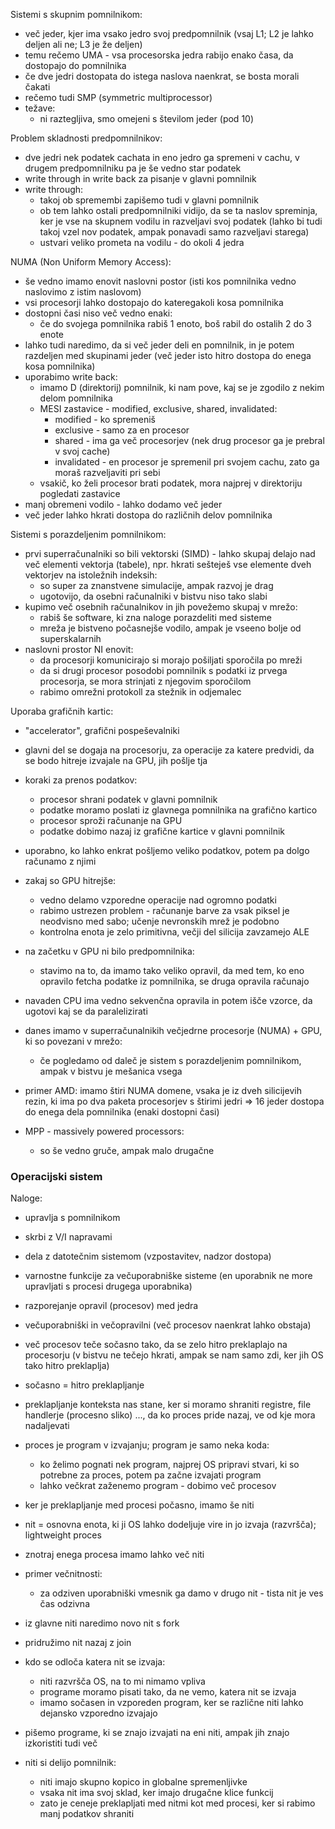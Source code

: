 Sistemi s skupnim pomnilnikom:
- več jeder, kjer ima vsako jedro svoj predpomnilnik (vsaj L1; L2 je lahko deljen ali ne; L3 je že deljen)
- temu rečemo UMA - vsa procesorska jedra rabijo enako časa, da dostopajo do pomnilnika
- če dve jedri dostopata do istega naslova naenkrat, se bosta morali čakati
- rečemo tudi SMP (symmetric multiprocessor)
- težave:
	- ni raztegljiva, smo omejeni s številom jeder (pod 10)

Problem skladnosti predpomnilnikov:
- dve jedri nek podatek cachata in eno jedro ga spremeni v cachu, v drugem predpomnilniku pa je še vedno star podatek
- write through in write back za pisanje v glavni pomnilnik
- write through:
	- takoj ob spremembi zapišemo tudi v glavni pomnilnik
	- ob tem lahko ostali predpomnilniki vidijo, da se ta naslov spreminja, ker je vse na skupnem vodilu in razveljavi svoj podatek (lahko bi tudi takoj vzel nov podatek, ampak ponavadi samo razveljavi starega)
	- ustvari veliko prometa na vodilu - do okoli 4 jedra

NUMA (Non Uniform Memory Access):
- še vedno imamo enovit naslovni postor (isti kos pomnilnika vedno naslovimo z istim naslovom)
- vsi procesorji lahko dostopajo do kateregakoli kosa pomnilnika
- dostopni časi niso več vedno enaki:
	- če do svojega pomnilnika rabiš 1 enoto, boš rabil do ostalih 2 do 3 enote
- lahko tudi naredimo, da si več jeder deli en pomnilnik, in je potem razdeljen med skupinami jeder (več jeder isto hitro dostopa do enega kosa pomnilnika)
- uporabimo write back:
	- imamo D (direktorij) pomnilnik, ki nam pove, kaj se je zgodilo z nekim delom pomnilnika
	- MESI zastavice - modified, exclusive, shared, invalidated:
		- modified - ko spremeniš
		- exclusive - samo za en procesor
		- shared - ima ga več procesorjev (nek drug procesor ga je prebral v svoj cache)
		- invalidated - en procesor je spremenil pri svojem cachu, zato ga moraš razveljaviti pri sebi
	- vsakič, ko želi procesor brati podatek, mora najprej v direktoriju pogledati zastavice
- manj obremeni vodilo - lahko dodamo več jeder
- več jeder lahko hkrati dostopa do različnih delov pomnilnika

Sistemi s porazdeljenim pomnilnikom:
- prvi superračunalniki so bili vektorski (SIMD) - lahko skupaj delajo nad več elementi vektorja (tabele), npr. hkrati sešteješ vse elemente dveh vektorjev na istoležnih indeksih:
	- so super za znanstvene simulacije, ampak razvoj je drag
	- ugotovijo, da osebni računalniki v bistvu niso tako slabi
- kupimo več osebnih računalnikov in jih povežemo skupaj v mrežo:
	- rabiš še software, ki zna naloge porazdeliti med sisteme
	- mreža je bistveno počasnejše vodilo, ampak je vseeno bolje od superskalarnih
- naslovni prostor NI enovit:
	- da procesorji komunicirajo si morajo pošiljati sporočila po mreži
	- da si drugi procesor posodobi pomnilnik s podatki iz prvega procesorja, se mora strinjati z njegovim sporočilom
	- rabimo omrežni protokoll za stežnik in odjemalec

Uporaba grafičnih kartic:
- "accelerator", grafični pospeševalniki
- glavni del se dogaja na procesorju, za operacije za katere predvidi, da se bodo hitreje izvajale na GPU, jih pošlje tja
- koraki za prenos podatkov:
	- procesor shrani podatek v glavni pomnilnik
	- podatke moramo poslati iz glavnega pomnilnika na grafično kartico
	- procesor sproži računanje na GPU
	- podatke dobimo nazaj iz grafične kartice v glavni pomnilnik
- uporabno, ko lahko enkrat pošljemo veliko podatkov, potem pa dolgo računamo z njimi
- zakaj so GPU hitrejše:
	- vedno delamo vzporedne operacije nad ogromno podatki
	- rabimo ustrezen problem - računanje barve za vsak piksel je neodvisno med sabo; učenje nevronskih mrež je podobno
	- kontrolna enota je zelo primitivna, večji del silicija zavzamejo ALE
- na začetku v GPU ni bilo predpomnilnika:
	- stavimo na to, da imamo tako veliko opravil, da med tem, ko eno opravilo fetcha podatke iz pomnilnika, se druga opravila računajo
- navaden CPU ima vedno sekvenčna opravila in potem išče vzorce, da ugotovi kaj se da paralelizirati

- danes imamo v superračunalnikih večjedrne procesorje (NUMA) + GPU, ki so povezani v mrežo:
	- če pogledamo od daleč je sistem s porazdeljenim pomnilnikom, ampak v bistvu je mešanica vsega

- primer AMD: imamo štiri NUMA domene, vsaka je iz dveh silicijevih rezin, ki ima po dva paketa procesorjev s štirimi jedri => 16 jeder dostopa do enega dela pomnilnika (enaki dostopni časi)

- MPP - massively powered processors:
	- so še vedno gruče, ampak malo drugačne

### Operacijski sistem

Naloge:
- upravlja s pomnilnikom
- skrbi z V/I napravami
- dela z datotečnim sistemom (vzpostavitev, nadzor dostopa)
- varnostne funkcije za večuporabniške sisteme (en uporabnik ne more upravljati s procesi drugega uporabnika)
- razporejanje opravil (procesov) med jedra

- večuporabniški in večopravilni (več procesov naenkrat lahko obstaja)
- več procesov teče sočasno tako, da se zelo hitro preklaplajo na procesorju (v bistvu ne tečejo hkrati, ampak se nam samo zdi, ker jih OS tako hitro preklaplja)
- sočasno = hitro preklapljanje
- preklapljanje konteksta nas stane, ker si moramo shraniti registre, file handlerje (procesno sliko) ..., da ko proces pride nazaj, ve od kje mora nadaljevati
- proces je program v izvajanju; program je samo neka koda:
	- ko želimo pognati nek program, najprej OS pripravi stvari, ki so potrebne za proces, potem pa začne izvajati program
	- lahko večkrat zaženemo program - dobimo več procesov

- ker je preklapljanje med procesi počasno, imamo še niti
- nit = osnovna enota, ki ji OS lahko dodeljuje vire in jo izvaja (razvršča); lightweight proces
- znotraj enega procesa imamo lahko več niti

- primer večnitnosti:
	- za odziven uporabniški vmesnik ga damo v drugo nit - tista nit je ves čas odzivna

- iz glavne niti naredimo novo nit s fork
- pridružimo nit nazaj z join

- kdo se odloča katera nit se izvaja:
	- niti razvršča OS, na to mi nimamo vpliva
	- programe moramo pisati tako, da ne vemo, katera nit se izvaja
	- imamo sočasen in vzporeden program, ker se različne niti lahko dejansko vzporedno izvajajo

- pišemo programe, ki se znajo izvajati na eni niti, ampak jih znajo izkoristiti tudi več
- niti si delijo pomnilnik:
	- niti imajo skupno kopico in globalne spremenljivke
	- vsaka nit ima svoj sklad, ker imajo drugačne klice funkcij
	- zato je ceneje preklapljati med nitmi kot med procesi, ker si rabimo manj podatkov shraniti